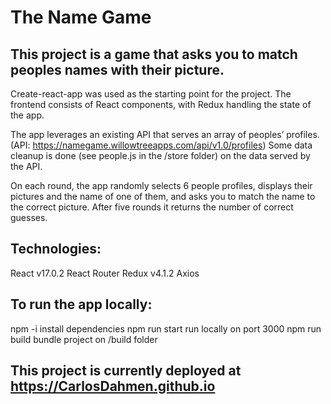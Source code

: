 # The Name Game

## This project is a game that asks you to match peoples names with their picture.

Create-react-app was used as the starting point for the project. The frontend consists of React components, with Redux handling the state of the app.

The app leverages an existing API that serves an array of peoples’ profiles. (API: https://namegame.willowtreeapps.com/api/v1.0/profiles) Some data cleanup is done (see people.js in the /store folder) on the data served by the API.

On each round, the app randomly selects 6 people profiles, displays their pictures and the name of one of them, and asks you to match the name to the correct picture. After five rounds it returns the number of correct guesses.

## Technologies: 
React v17.0.2
React Router
Redux v4.1.2
Axios

## To run the app locally:
npm -i				install dependencies
npm run start			run locally on port 3000
npm run build			bundle project on /build folder

## This project is currently deployed at https://CarlosDahmen.github.io
